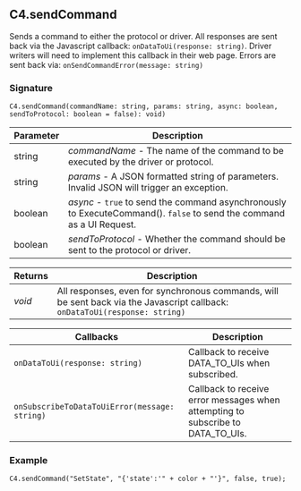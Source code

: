 ## C4.sendCommand

Sends a command to either the protocol or driver. All responses are sent back via the Javascript callback: `onDataToUi(response: string)`. Driver writers will need to implement this callback in their web page. Errors are sent back via:  `onSendCommandError(message: string)`


### Signature

`C4.sendCommand(commandName: string, params: string, async: boolean, sendToProtocol: boolean = false): void)`


| Parameter | Description                                                                                                            |
| --------- | ---------------------------------------------------------------------------------------------------------------------- |
| string    | _commandName_ - The name of the command to be executed by the driver or protocol.                                      |
| string    | _params_ - A JSON formatted string of parameters. Invalid JSON will trigger an exception.                              |
| boolean   | _async_ -  `true` to send the command asynchronously to ExecuteCommand(). `false` to send the command as a UI Request. |
| boolean   | _sendToProtocol_ - Whether the command should be sent to the protocol or driver.                                       |


| Returns | Description                                                                                                                 |
| ------- | --------------------------------------------------------------------------------------------------------------------------- |
| _void_  | All responses, even for synchronous commands, will be sent back via the Javascript callback: `onDataToUi(response: string)` |


| Callbacks                                     | Description                                                                       |
| --------------------------------------------- | --------------------------------------------------------------------------------- |
| `onDataToUi(response: string)`                | Callback to receive DATA\_TO\_UIs when subscribed.                                |
| `onSubscribeToDataToUiError(message: string)` | Callback to receive error messages when attempting to subscribe to DATA\_TO\_UIs. |


### Example

`C4.sendCommand("SetState", "{'state':'" + color + "'}", false, true);`